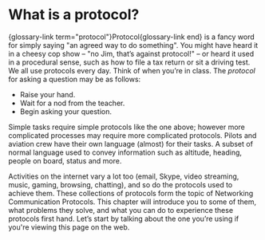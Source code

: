 # What is a protocol?

{glossary-link term="protocol"}Protocol{glossary-link end} is a fancy word for simply saying "an agreed way to do something".
You might have heard it in a cheesy cop show &ndash; "no Jim, that’s against protocol!" &ndash; or heard it used in a procedural sense, such as how to file a tax return or sit a driving test.
We all use protocols every day.
Think of when you’re in class.
The *protocol* for asking a question may be as follows:

  - Raise your hand.
  - Wait for a nod from the teacher.
  - Begin asking your question.

Simple tasks require simple protocols like the one above; however more complicated processes may require more complicated protocols.
Pilots and aviation crew have their own language (almost) for their tasks.
A subset of normal language used to convey information such as altitude, heading, people on board, status and more.

Activities on the internet vary a lot too (email, Skype, video streaming, music, gaming, browsing, chatting), and so do the protocols used to achieve them.
These collections of protocols form the topic of Networking Communication Protocols.
This chapter will introduce you to some of them, what problems they solve, and what you can do to experience these protocols first hand.
Let’s start by talking about the one you’re using if you're viewing this page on the web.
